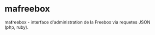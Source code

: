 mafreebox
=========

mafreebox - interface d'administration de la Freebox via requetes JSON (php, ruby).